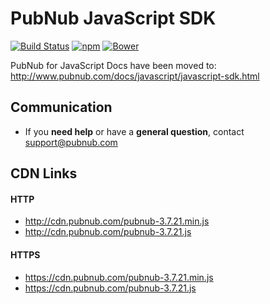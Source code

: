 # PubNub JavaScript SDK

[![Build Status](https://travis-ci.org/pubnub/javascript.svg?branch=master)](https://travis-ci.org/pubnub/javascript)
[![npm](https://img.shields.io/npm/v/pubnub.svg)]()
[![Bower](https://img.shields.io/bower/v/pubnub.svg)]()

PubNub for JavaScript Docs have been moved to: http://www.pubnub.com/docs/javascript/javascript-sdk.html

## Communication

- If you **need help** or have a **general question**, contact <support@pubnub.com>

## CDN Links

#### HTTP
* http://cdn.pubnub.com/pubnub-3.7.21.min.js
* http://cdn.pubnub.com/pubnub-3.7.21.js

#### HTTPS
* https://cdn.pubnub.com/pubnub-3.7.21.min.js
* https://cdn.pubnub.com/pubnub-3.7.21.js
